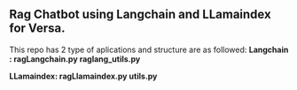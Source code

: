 ## Rag Chatbot using Langchain and LLamaindex for Versa.
This repo has 2 type of aplications and structure are as followed:
<b>Langchain :<b>
ragLangchain.py
raglang_utils.py

LLamaindex:
ragLlamaindex.py
utils.py